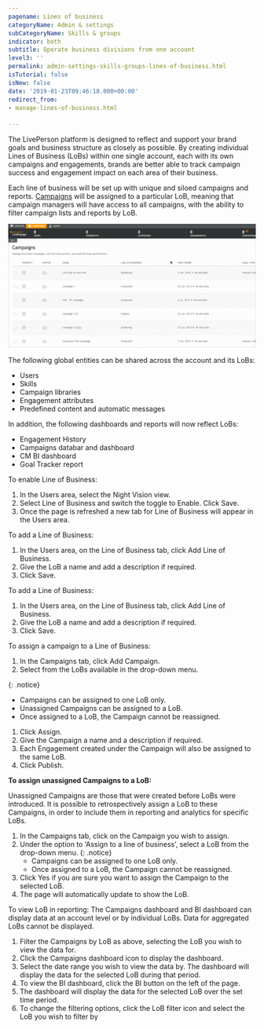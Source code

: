 ```yaml
---
pagename: Lines of business
categoryName: Admin & settings
subCategoryName: Skills & groups
indicator: both
subtitle: Operate business divisions from one account
level3: ''
permalink: admin-settings-skills-groups-lines-of-business.html
isTutorial: false
isNew: false
date: '2019-01-23T09:46:18.000+00:00'
redirect_from:
- manage-lines-of-business.html

---
```

The LivePerson platform is designed to reflect and support your brand goals and business structure as closely as possible. By creating individual Lines of Business (LoBs) within one single account, each with its own campaigns and engagements, brands are better able to track campaign success and engagement impact on each area of their business.

Each line of business will be set up with unique and siloed campaigns and reports. [Campaigns](contact-center-management-campaigns-campaigns-overview.html) will be assigned to a particular LoB, meaning that campaign managers will have access to all campaigns, with the ability to filter campaign lists and reports by LoB.

![](/img/Filtering.gif)

The following global entities can be shared across the account and its LoBs:

* Users
* Skills
* Campaign libraries
* Engagement attributes
* Predefined content and automatic messages

In addition, the following dashboards and reports will now reflect LoBs:

* Engagement History
* Campaigns databar and dashboard
* CM BI dashboard
* Goal Tracker report

To enable Line of Business:

1. In the Users area, select the Night Vision view.
2. Select Line of Business and switch the toggle to Enable. Click Save.
3. Once the page is refreshed a new tab for Line of Business will appear in the Users area.

To add a Line of Business:

1. In the Users area, on the Line of Business tab, click Add Line of Business.
2. Give the LoB a name and add a description if required.
3. Click Save.

To add a Line of Business:

1. In the Users area, on the Line of Business tab, click Add Line of Business.
2. Give the LoB a name and add a description if required.
3. Click Save.

To assign a campaign to a Line of Business:

1. In the Campaigns tab, click Add Campaign.
2. Select from the LoBs available in the drop-down menu.

{: .notice}

* Campaigns can be assigned to one LoB only.
* Unassigned Campaigns can be assigned to a LoB.
* Once assigned to a LoB, the Campaign cannot be reassigned.

1. Click Assign.
2. Give the Campaign a name and a description if required.
3. Each Engagement created under the Campaign will also be assigned to the same LoB.
4. Click Publish.

**To assign unassigned Campaigns to a LoB:**

Unassigned Campaigns are those that were created before LoBs were introduced. It is possible to retrospectively assign a LoB to these Campaigns, in order to include them in reporting and analytics for specific LoBs.

1. In the Campaigns tab, click on the Campaign you wish to assign.
2. Under the option to ‘Assign to a line of business’, select a LoB from the drop-down menu.
   {: .notice}
   * Campaigns can be assigned to one LoB only.
   * Once assigned to a LoB, the Campaign cannot be reassigned.
3. Click Yes if you are sure you want to assign the Campaign to the selected LoB.
4. The page will automatically update to show the LoB.

To view LoB in reporting: The Campaigns dashboard and BI dashboard can display data at an account level or by individual LoBs. Data for aggregated LoBs cannot be displayed. 

1. Filter the Campaigns by LoB as above, selecting the LoB you wish to view the data for.  
2. Click the Campaigns dashboard icon to display the dashboard. 
3. Select the date range you wish to view the data by. The dashboard will display the data for the selected LoB during that period. 
4. To view the BI dashboard, click the BI button on the left of the page. 
5. The dashboard will display the data for the selected LoB over the set time period.
6. To change the filtering options, click the LoB filter icon and select the LoB you wish to filter by